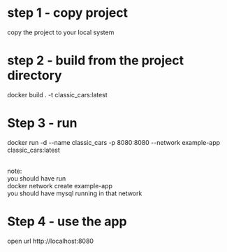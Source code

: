 # step 1 - copy project
copy the project to your local system

# step 2 - build from the project directory
docker  build . -t classic_cars:latest

# Step 3 - run
docker run -d --name classic_cars -p 8080:8080 --network example-app classic_cars:latest 


<br/>
note: </br>
you should have run </br>
 docker network create example-app </br>
you should have mysql running in that network

# Step 4 - use the app
open url http://localhost:8080

